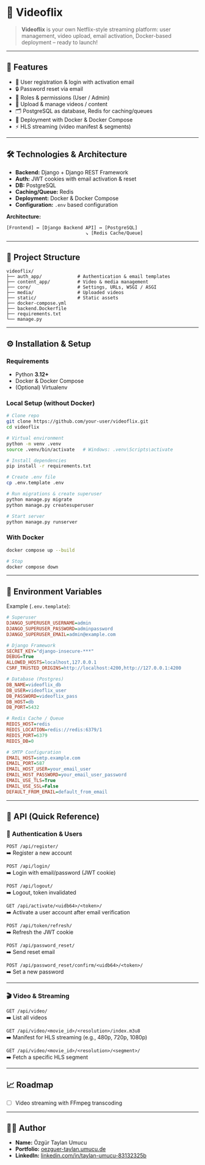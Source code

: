 # 🎥 Videoflix

> **Videoflix** is your own Netflix-style streaming platform: user management, video upload, email activation, Docker-based deployment – ready to launch!

---

## 🚀 Features

- 🔑 User registration & login with activation email  
- 🔒 Password reset via email  
- 👥 Roles & permissions (User / Admin)  
- 📂 Upload & manage videos / content  
- 🗂️ PostgreSQL as database, Redis for caching/queues  
- 🐳 Deployment with Docker & Docker Compose  
- ⚡ HLS streaming (video manifest & segments)  

---

## 🛠 Technologies & Architecture

- **Backend:** Django + Django REST Framework  
- **Auth:** JWT cookies with email activation & reset  
- **DB:** PostgreSQL  
- **Caching/Queue:** Redis  
- **Deployment:** Docker & Docker Compose  
- **Configuration:** `.env` based configuration  

**Architecture:**

```
[Frontend] ↔ [Django Backend API] ↔ [PostgreSQL]
                             ↘ [Redis Cache/Queue]
```

---

## 📂 Project Structure

```text
videoflix/
├── auth_app/             # Authentication & email templates
├── content_app/          # Video & media management
├── core/                 # Settings, URLs, WSGI / ASGI
├── media/                # Uploaded videos
├── static/               # Static assets
├── docker-compose.yml
├── backend.Dockerfile
├── requirements.txt
└── manage.py
```

---

## ⚙️ Installation & Setup

### Requirements
- Python **3.12+**  
- Docker & Docker Compose  
- (Optional) Virtualenv  

### Local Setup (without Docker)
```bash
# Clone repo
git clone https://github.com/your-user/videoflix.git
cd videoflix

# Virtual environment
python -m venv .venv
source .venv/bin/activate   # Windows: .venv\Scripts\activate

# Install dependencies
pip install -r requirements.txt

# Create .env file
cp .env.template .env

# Run migrations & create superuser
python manage.py migrate
python manage.py createsuperuser

# Start server
python manage.py runserver
```

### With Docker
```bash
docker compose up --build

# Stop
docker compose down
```

---

## 🔑 Environment Variables

Example (`.env.template`):

```ini
# Superuser
DJANGO_SUPERUSER_USERNAME=admin
DJANGO_SUPERUSER_PASSWORD=adminpassword
DJANGO_SUPERUSER_EMAIL=admin@example.com

# Django Framework
SECRET_KEY="django-insecure-***"
DEBUG=True
ALLOWED_HOSTS=localhost,127.0.0.1
CSRF_TRUSTED_ORIGINS=http://localhost:4200,http://127.0.0.1:4200

# Database (Postgres)
DB_NAME=videoflix_db
DB_USER=videoflix_user
DB_PASSWORD=videoflix_pass
DB_HOST=db
DB_PORT=5432

# Redis Cache / Queue
REDIS_HOST=redis
REDIS_LOCATION=redis://redis:6379/1
REDIS_PORT=6379
REDIS_DB=0

# SMTP Configuration
EMAIL_HOST=smtp.example.com
EMAIL_PORT=587
EMAIL_HOST_USER=your_email_user
EMAIL_HOST_PASSWORD=your_email_user_password
EMAIL_USE_TLS=True
EMAIL_USE_SSL=False
DEFAULT_FROM_EMAIL=default_from_email
```

---

## 📡 API (Quick Reference)

### 🔐 Authentication & Users

`POST /api/register/`  
➡️ Register a new account  

`POST /api/login/`  
➡️ Login with email/password (JWT cookie)  

`POST /api/logout/`  
➡️ Logout, token invalidated  

`GET /api/activate/<uidb64>/<token>/`  
➡️ Activate a user account after email verification  

`POST /api/token/refresh/`  
➡️ Refresh the JWT cookie  

`POST /api/password_reset/`  
➡️ Send reset email  

`POST /api/password_reset/confirm/<uidb64>/<token>/`  
➡️ Set a new password  

---

### 🎬 Video & Streaming

`GET /api/video/`  
➡️ List all videos  

`GET /api/video/<movie_id>/<resolution>/index.m3u8`  
➡️ Manifest for HLS streaming (e.g., 480p, 720p, 1080p)  

`GET /api/video/<movie_id>/<resolution>/<segment>/`  
➡️ Fetch a specific HLS segment  

---

## 📈 Roadmap

- [ ] Video streaming with FFmpeg transcoding  

---

## 👨‍💻 Author

- **Name:** Özgür Taylan Umucu  
- **Portfolio:** [oezguer-taylan.umucu.de](https://oezguer-taylan.umucu.de/)  
- **LinkedIn:** [linkedin.com/in/taylan-umucu-83132325b](https://www.linkedin.com/in/taylan-umucu-83132325b)

